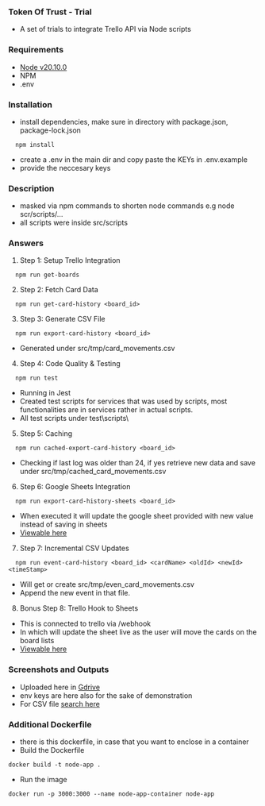 ### Token Of Trust - Trial

- A set of trials to integrate Trello API via Node scripts

### Requirements

- [Node v20.10.0](https://nodejs.org/en)
- NPM
- .env

### Installation

- install dependencies, make sure in directory with package.json, package-lock.json

```
  npm install
```

- create a .env in the main dir and copy paste the KEYs in .env.example
- provide the neccesary keys

### Description

- masked via npm commands to shorten node commands e.g node scr/scripts/...
- all scripts were inside src/scripts

### Answers

1. Step 1: Setup Trello Integration

```
  npm run get-boards
```

2. Step 2: Fetch Card Data

```
  npm run get-card-history <board_id>
```

3. Step 3: Generate CSV File

```
  npm run export-card-history <board_id>
```

- Generated under src/tmp/card_movements.csv

4. Step 4: Code Quality & Testing

```
  npm run test
```

- Running in Jest
- Created test scripts for services that was used by scripts, most functionalities are in services rather in actual scripts.
- All test scripts under test\scripts\

5. Step 5: Caching

```
  npm run cached-export-card-history <board_id>
```

- Checking if last log was older than 24, if yes retrieve new data and save under src/tmp/cached_card_movements.csv

6. Step 6: Google Sheets Integration

```
  npm run export-card-history-sheets <board_id>
```

- When executed it will update the google sheet provided with new value instead of saving in sheets
- [Viewable here](https://docs.google.com/spreadsheets/d/16ujg-jDSlPYG6t7ic7kiGCoGSOoPzeXAFj9mJRMaQRA/edit?usp=sharing)

7. Step 7: Incremental CSV Updates

```
  npm run event-card-history <board_id> <cardName> <oldId> <newId> <timeStamp>
```

- Will get or create src/tmp/even_card_movements.csv
- Append the new event in that file.

8. Bonus Step 8: Trello Hook to Sheets

- This is connected to trello via /webhook
- In which will update the sheet live as the user will move the cards on the board lists
- [Viewable here](https://docs.google.com/spreadsheets/d/16ujg-jDSlPYG6t7ic7kiGCoGSOoPzeXAFj9mJRMaQRA/edit?usp=sharing)

### Screenshots and Outputs

- Uploaded here in [Gdrive](https://drive.google.com/drive/folders/1Ww6_E1A5NDja5rQiNeewrsbVGjH7tE17?usp=sharing)
- env keys are here also for the sake of demonstration
- For CSV file [search here](https://github.com/Kiel-Hyre/trello-card-movement-tracker/tree/main/src/tmp)

### Additional Dockerfile

- there is this dockerfile, in case that you want to enclose in a container
- Build the Dockerfile

```
docker build -t node-app .
```

- Run the image

```
docker run -p 3000:3000 --name node-app-container node-app
```
